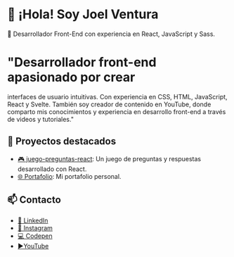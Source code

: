 # 👋 ¡Hola! Soy Joel Ventura

🚀 Desarrollador Front-End con experiencia en React, JavaScript y Sass.
# "Desarrollador front-end apasionado por crear 
interfaces de usuario intuitivas. Con experiencia en CSS, 
HTML, JavaScript, React y Svelte. También soy creador 
de contenido en YouTube, donde comparto mis 
conocimientos y experiencia en desarrollo front-end a 
través de videos y tutoriales."
## 🌟 Proyectos destacados

- [🎮 juego-preguntas-react](https://github.com/kelvinjvh/quiz-react-2024.git): Un juego de preguntas y respuestas desarrollado con React.
- [🌐 Portafolio](https://github.com/tu_usuario/portafolio): Mi portafolio personal.

## 📫 Contacto

- [💼 LinkedIn](https://www.linkedin.com/in/joel-ventura-9a791a2bb/)
- [📸 Instagram](https://twitter.com/tu_usuario)
- [💻 Codepen](https://codepen.io/Joel-Ventura)
- [▶️YouTube](https://www.youtube.com/@joelventura76/featured)
